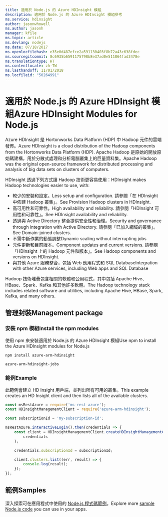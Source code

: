 ```yaml
---
title: 適用於 Node.js 的 Azure HDInsight 模組
description: 適用於 Node.js 的 Azure HDInsight 模組參考
ms.service: hdinsight
author: jasonwhowell
ms.author: jasonh
manager: kfile
ms.topic: article
ms.devlang: nodejs
ms.date: 07/18/2017
ms.openlocfilehash: e35e0d487efce2a591130403f8b72a43c638fdec
ms.sourcegitcommit: 8c6935b6591175798b8e37ad0e511864fad3478e
ms.translationtype: HT
ms.contentlocale: zh-TW
ms.lasthandoff: 11/01/2018
ms.locfileid: "50264991"
---
```

# <a name="azure-hdinsight-modules-for-nodejs"></a><span data-ttu-id="fe127-103">適用於 Node.js 的 Azure HDInsight 模組</span><span class="sxs-lookup"><span data-stu-id="fe127-103">Azure HDInsight Modules for Node.js</span></span>

<span data-ttu-id="fe127-104">Azure HDInsight 是 Hortonworks Data Platform (HDP) 中 Hadoop 元件的雲端發佈。</span><span class="sxs-lookup"><span data-stu-id="fe127-104">Azure HDInsight is a cloud distribution of the Hadoop components from the Hortonworks Data Platform (HDP).</span></span> <span data-ttu-id="fe127-105">Apache Hadoop 是原始的開放原始碼建構，用於分散式處理和分析電腦叢集上的巨量資料集。</span><span class="sxs-lookup"><span data-stu-id="fe127-105">Apache Hadoop was the original open-source framework for distributed processing and analysis of big data sets on clusters of computers.</span></span>

<span data-ttu-id="fe127-106">HDInsight 透過下列方式讓 Hadoop 技術更容易使用︰</span><span class="sxs-lookup"><span data-stu-id="fe127-106">HDInsight makes Hadoop technologies easier to use, with:</span></span>
- <span data-ttu-id="fe127-107">較少的安裝和設定。</span><span class="sxs-lookup"><span data-stu-id="fe127-107">Less setup and configuration.</span></span> <span data-ttu-id="fe127-108">請參閱「在 HDInsight 中佈建 Hadoop 叢集」。</span><span class="sxs-lookup"><span data-stu-id="fe127-108">See Provision Hadoop clusters in HDInsight.</span></span>
- <span data-ttu-id="fe127-109">高可用性和可靠性。</span><span class="sxs-lookup"><span data-stu-id="fe127-109">High availability and reliability.</span></span> <span data-ttu-id="fe127-110">請參閱「HDInsight 可用性和可靠性」。</span><span class="sxs-lookup"><span data-stu-id="fe127-110">See HDInsight availability and reliability.</span></span>
- <span data-ttu-id="fe127-111">透過與 Active Directory 整合提供安全性和治理。</span><span class="sxs-lookup"><span data-stu-id="fe127-111">Security and governance through integration with Active Directory.</span></span> <span data-ttu-id="fe127-112">請參閱「已加入網域的叢集」。</span><span class="sxs-lookup"><span data-stu-id="fe127-112">See Domain-joined clusters.</span></span>
- <span data-ttu-id="fe127-113">不需中斷作業的動態調整</span><span class="sxs-lookup"><span data-stu-id="fe127-113">Dynamic scaling without interrupting jobs</span></span>
- <span data-ttu-id="fe127-114">元件更新和目前版本。</span><span class="sxs-lookup"><span data-stu-id="fe127-114">Component updates and current versions.</span></span> <span data-ttu-id="fe127-115">請參閱「HDInsight 上的 Hadoop 元件和版本」。</span><span class="sxs-lookup"><span data-stu-id="fe127-115">See Hadoop components and versions on HDInsight.</span></span>
- <span data-ttu-id="fe127-116">與其他 Azure 服務整合，包括 Web 應用程式和 SQL Database</span><span class="sxs-lookup"><span data-stu-id="fe127-116">Integration with other Azure services, including Web apps and SQL Database</span></span>

<span data-ttu-id="fe127-117">Hadoop 技術堆疊包含相關的軟體和公用程式，其中包括 Apache Hive、HBase、Spark、Kafka 和其他許多軟體。</span><span class="sxs-lookup"><span data-stu-id="fe127-117">The Hadoop technology stack includes related software and utilities, including Apache Hive, HBase, Spark, Kafka, and many others.</span></span> 

## <a name="management-package"></a><span data-ttu-id="fe127-118">管理封裝</span><span class="sxs-lookup"><span data-stu-id="fe127-118">Management package</span></span>

### <a name="install-the-npm-modules"></a><span data-ttu-id="fe127-119">安裝 npm 模組</span><span class="sxs-lookup"><span data-stu-id="fe127-119">Install the npm modules</span></span>

<span data-ttu-id="fe127-120">使用 npm 來安裝適用於 Node.js 的 Azure HDInsight 模組</span><span class="sxs-lookup"><span data-stu-id="fe127-120">Use npm to install the Azure HDInsight modules for Node.js</span></span>

```bash
npm install azure-arm-hdinsight
```

```bash
azure-arm-hdinsight-jobs
```

### <a name="example"></a><span data-ttu-id="fe127-121">範例</span><span class="sxs-lookup"><span data-stu-id="fe127-121">Example</span></span> 

<span data-ttu-id="fe127-122">此範例會建立 HD Insight 用戶端，並列出所有可用的叢集。</span><span class="sxs-lookup"><span data-stu-id="fe127-122">This example creates an HD Insight client and then lists all of the available clusters.</span></span> 

```javascript
const msRestAzure = require('ms-rest-azure');
const HDInsightManagementClient = require('azure-arm-hdinsight');

const subscriptionId = 'my-subscription-id';

msRestAzure.interactiveLogin().then(credentials => {
    const client = HDInsightManagementClient.createHDInsightManagementClient(
        credentials
    );

    credentials.subscriptionId = subscriptionId;

    client.clusters.list((err, result) => {
        console.log(result);
    });
});
```

## <a name="samples"></a><span data-ttu-id="fe127-123">範例</span><span class="sxs-lookup"><span data-stu-id="fe127-123">Samples</span></span>

<span data-ttu-id="fe127-124">深入探索可在應用程式中使用的 [Node.js 程式碼範例](https://azure.microsoft.com/resources/samples/?platform=nodejs)。</span><span class="sxs-lookup"><span data-stu-id="fe127-124">Explore more [sample Node.js code](https://azure.microsoft.com/resources/samples/?platform=nodejs) you can use in your apps.</span></span>
